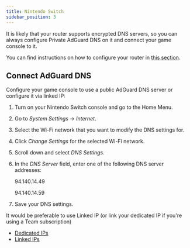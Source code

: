```yaml
---
title: Nintendo Switch
sidebar_position: 3
---
```


It is likely that your router supports encrypted DNS servers, so you can always configure Private AdGuard DNS on it and connect your game console to it.

You can find instructions on how to configure your router in [this section](/private-dns/connect-devices/routers/routers.md).

## Connect AdGuard DNS

Configure your game console to use a public AdGuard DNS server or configure it via linked IP:

1. Turn on your Nintendo Switch console and go to the Home Menu.

1. Go to *System Settings* → *Internet*.

1. Select the Wi-Fi network that you want to modify the DNS settings for.

1. Click *Change Settings* for the selected Wi-Fi network.

1. Scroll down and select *DNS Settings*.

1. In the *DNS Server* field, enter one of the following DNS server addresses:

    94.140.14.49

    94.140.14.59

1. Save your DNS settings.

It would be preferable to use Linked IP (or link your dedicated IP if you're using a Team subscription)

- [Dedicated IPs](/private-dns/connect-devices/other-options/dedicated-ip.md)
- [Linked IPs](/private-dns/connect-devices/other-options/linked-ip.md)
